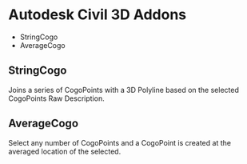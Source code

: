 # Autodesk Civil 3D Addons

* StringCogo
* AverageCogo

## StringCogo

Joins a series of CogoPoints with a 3D Polyline based on the selected CogoPoints Raw Description.

## AverageCogo

Select any number of CogoPoints and a CogoPoint is created at the averaged location of the selected.
